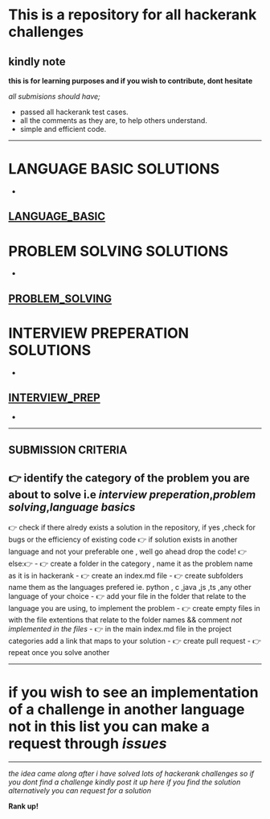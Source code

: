 # This is a repository for all hackerank challenges

## kindly note

**this is for learning purposes and if you wish to contribute, dont hesitate**

  *all submisions should have;*

  -  passed all hackerank test cases.
  -  all the comments as they are, to help others understand.
  -  simple and efficient code.
---
# LANGUAGE BASIC SOLUTIONS
- 
[LANGUAGE_BASIC](language_basic_challenges/index.md)
---
# PROBLEM SOLVING SOLUTIONS
- 
[PROBLEM_SOLVING](problem_solving/index.md)
---
# INTERVIEW PREPERATION SOLUTIONS
- 
[INTERVIEW_PREP](interview_preperation/index.md)
---

- 

---
**SUBMISSION CRITERIA**
-  
👉 identify the category of the problem you are about to solve i.e *interview preperation*,*problem solving*,*language basics* 
- 
👉 check if there alredy exists a solution in the repository, if yes ,check for bugs or the efficiency of existing code
👉 if solution exists in another language and not your preferable one , well go ahead drop the code!
👉 else:👉
            - 
            👉 create a folder in the category , name it as the problem name as it is in hackerank
            - 
            👉 create an index.md file 
            - 
            👉 create subfolders name them as the languages prefered ie. python , c ,java ,js ,ts ,any other language of your choice
            - 
            👉 add your file in the folder that relate to the language you are using, to implement the problem 
            - 
            👉 create empty files in with the file extentions that relate to the folder names && comment *not implemented in the files*
            - 
            👉 in the main index.md file in the project categories add a link that maps to your solution
            -
            👉 create pull request
            -
            👉 repeat once you solve another


--- 

# if you wish to see an implementation of a challenge in another language not in this list you can make a request through *issues*

---
*the idea came along after i have solved lots of hackerank challenges so if you dont find a challenge kindly post it up here if you find the solution alternatively you can request for a solution*

**Rank up!**